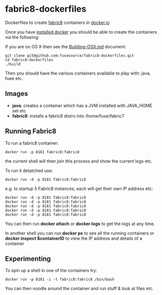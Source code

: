 fabric8-dockerfiles
===================

Dockerfiles to create [fabric8](http://fabric8.io/) containers in [docker.io](http://docker.io/)

Once you have [installed docker](https://www.docker.io/gettingstarted/#h_installation) you should be able to create the containers via the following:

If you are on OS X then see the [Building-OSX.md](https://github.com/jboss-fuse/fuse-dockerfiles/blob/master/Building-OSX.md#using-docker-on-os-x) document.

    git clone git@github.com:fusesource/fabric8-dockerfiles.git
    cd fabric8-dockerfiles
    ./build

Then you should have the various containers available to play with: java, fuee etc.


Images
------

* **java**: creates a container which has a JVM installed with JAVA_HOME set etc
* **fabric8**: installs a fabric8 distro into /home/fuse/fabric7
    
    
Running Fabric8
---------------

To run a fabric8 container:

    docker run -p 8181 fabric8:fabric8

the current shell will then join this process and show the current logs etc.

To run it detatched use:

    docker run -d -p 8181 fabric8:fabric8

e.g. to startup 5 Fabric8 instances; each will get their own IP address etc:

    docker run -d -p 8181 fabric8:fabric8
    docker run -d -p 8181 fabric8:fabric8
    docker run -d -p 8181 fabric8:fabric8
    docker run -d -p 8181 fabric8:fabric8
    docker run -d -p 8181 fabric8:fabric8
    
You can then run **docker attach** or **docker logs** to get the logs at any time.

In another shell you can run **docker ps** to see all the running containers or **docker inspect $containerID** to view the IP address and details of a container
    
    
Experimenting
-------------

To spin up a shell in one of the containers try:

    docker run -p 8181 -i -t fabric8:fabric8 /bin/bash

You can then noodle around the container and run stuff & look at files etc.

